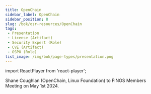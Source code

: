 ```yaml
---
title: OpenChain
sidebar_label: OpenChain
sidebar_position: 8
slug: /bok/osr-resources/OpenChain
tags:
 - Presentation
 - License (Artifact)
 - Security Expert (Role)
 - CVE (Artifact)
 - OSPO (Role)
list_image: /img/bok/page-types/presentation.png  
---
```


import ReactPlayer from 'react-player';


<Bio name="Shane Coughlan" organisation="OpenChain, Linux Foundation" image="/img/people/shane.jpeg">
Shane Coughlan (OpenChain, Linux Foundation) to FINOS Members Meeting on May 1st 2024. </Bio>

<ReactPlayer playing controls width="100%" height="400px" url="https://www.finos.org/hubfs/Projects%20%2B%20SIGs/Open%20Source%20Readiness%20OSR/2024-05%20-%20OSR%20Meeting%20Shane%20Coughlan%20Presentation.mp4" />

